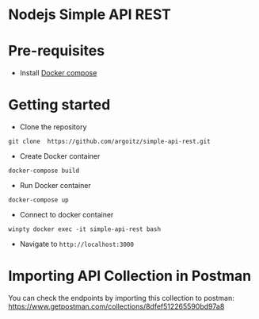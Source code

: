 # Nodejs Simple API REST

# Pre-requisites

- Install [Docker compose](https://docs.docker.com/compose/install/)

# Getting started

- Clone the repository

```
git clone  https://github.com/argoitz/simple-api-rest.git
```

- Create Docker container

```
docker-compose build
```

- Run Docker container

```
docker-compose up
```

- Connect to docker container

```
winpty docker exec -it simple-api-rest bash
```

- Navigate to `http://localhost:3000`

# Importing API Collection in Postman

You can check the endpoints by importing this collection to postman:
https://www.getpostman.com/collections/8dfef512265590bd97a8
